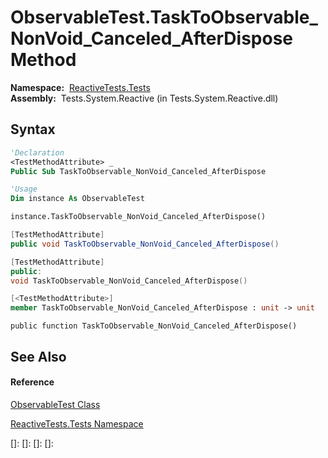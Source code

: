 # ObservableTest.TaskToObservable\_NonVoid\_Canceled\_AfterDispose Method

**Namespace:**  [ReactiveTests.Tests](ReactiveTests.Tests\ReactiveTests.Tests.md)  
**Assembly:**  Tests.System.Reactive (in Tests.System.Reactive.dll)

## Syntax

```vb
'Declaration
<TestMethodAttribute> _
Public Sub TaskToObservable_NonVoid_Canceled_AfterDispose
```

```vb
'Usage
Dim instance As ObservableTest

instance.TaskToObservable_NonVoid_Canceled_AfterDispose()
```

```csharp
[TestMethodAttribute]
public void TaskToObservable_NonVoid_Canceled_AfterDispose()
```

```c++
[TestMethodAttribute]
public:
void TaskToObservable_NonVoid_Canceled_AfterDispose()
```

```fsharp
[<TestMethodAttribute>]
member TaskToObservable_NonVoid_Canceled_AfterDispose : unit -> unit 
```

```jscript
public function TaskToObservable_NonVoid_Canceled_AfterDispose()
```

## See Also

#### Reference

[ObservableTest Class](ObservableTest\ObservableTest.md)

[ReactiveTests.Tests Namespace](ReactiveTests.Tests\ReactiveTests.Tests.md)

[]: 
[]: 
[]: 
[]: 